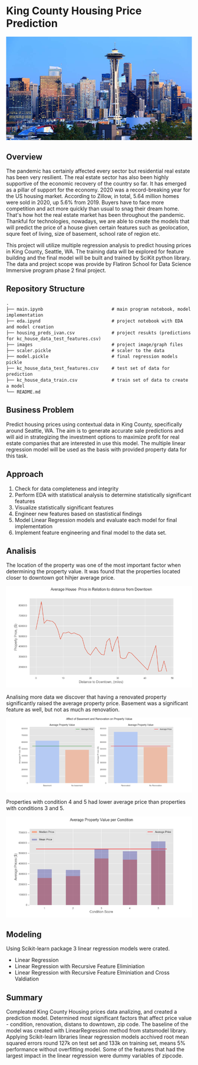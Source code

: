 
# King County Housing Price Prediction
![seattle](images/seattle_img.jpg)

## Overview

The pandemic has certainly affected every sector but residential real estate has been very resilient. The real estate sector has also been highly supportive of the economic recovery of the country so far. It has emerged as a pillar of support for the economy. 2020 was a record-breaking year for the US housing market. According to Zillow, in total, 5.64 million homes were sold in 2020, up 5.6% from 2019. Buyers have to face more competition and act more quickly than usual to snag their dream home. That's how hot the real estate market has been throughout the pandemic. Thankful for technologies, nowadays, we are able to create the models that will predict the price of a house given certain features such as geolocation, squre feet of living, size of basement, school rate of region etc.

This project will utilize multiple regression analysis to predict housing prices in King County, Seattle, WA. The training data will be explored for feature building and the final model will be built and trained by SciKit python library. The data and project scope was provide by Flatiron School for Data Science Immersive program phase 2 final project. 

## Repository Structure
    .
    ├── main.ipynb                          # main program notebook, model implementation
    ├── eda.ipynd	                        # project notebook with EDA and model creation
    ├── housing_preds_ivan.csv              # project resukts (predictions for kc_house_data_test_features.csv)
    ├── images                              # project image/graph files
    ├── scaler.pickle                       # scaler to the data
    ├── model.pickle                        # final regression models pickle
    ├── kc_house_data_test_features.csv     # test set of data for prediction
    ├── kc_house_data_train.csv             # train set of data to create a model
    └── README.md

## Business Problem
Predict housing prices using contextual data in King County, specifically around Seattle, WA. The aim is to generate accurate sale predictions and will aid in strategizing the investment options to maximize profit for real estate companies that are interested in use this model. The multiple linear regression model will be used as the basis with provided property data for this task.

## Approach

1. Check for data completeness and integrity
2. Perform EDA with statistical analysis to determine statistically significant features
3. Visualize statistically significant features
4. Engineer new features based on stastistical findings
5. Model Linear Regression models and evaluate each model for final implementation
6. Implement feature engineering and final model to the data set. 

## Analisis
The location of the property was one of the most important factor when determining the property value. It was found that the properties located closer to downtown got hihjer average price.<br>

![dist_dntwn](images/dist_dntwn.png)<br>

Analising more data we discover that having a renovated property significantly raised the average property price. Basement was a significant feature as well, but not as much as renovation.


![bsmn_renow](basement_renov.png)<br>

Properties with condition 4 and 5 had lower average price than properties with conditions 3 and 5.

![Condition](images/cond_score.png)<br>

## Modeling
Using Scikit-learn package 3 linear regression models were crated.
- Linear Regression
- Linear Regression with Recursive Feature Eliminiation
- Linear Regression with Recursive Feature Elminiation and Cross Valdiation

## Summary

Compleated King County Housing prices data analizing, and created a prediction model. 
Determined most significant factors that affect price value - condition, renovation, distans to downtown, zip code.
The baseline of the model was created with LinearRegression method from statsmodel library. Applying Scikit-learn libraries linear regression models acchived root mean squared errors round 127k on test set and 133k on training set, means 5% performance without overfitting model. Some of the features that had the largest impact in the linear regression were dummy variables of zipcode.


